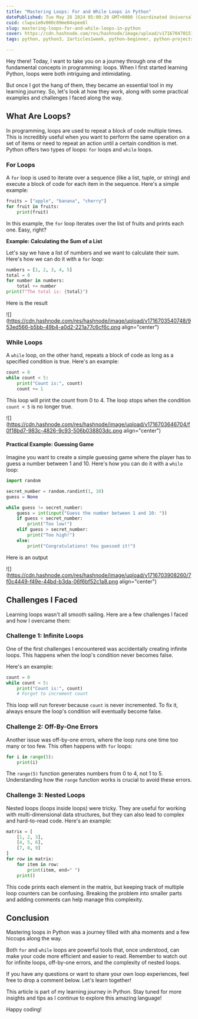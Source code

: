 ```yaml
---
title: "Mastering Loops: For and While Loops in Python"
datePublished: Tue May 28 2024 05:00:20 GMT+0000 (Coordinated Universal Time)
cuid: clwpxie0v000c09me04xpee6l
slug: mastering-loops-for-and-while-loops-in-python
cover: https://cdn.hashnode.com/res/hashnode/image/upload/v1716704701518/a19c2160-ff90-40db-a4ae-482099fc27d3.png
tags: python, python3, 2articles1week, python-beginner, python-projects, learning-journey, womenwhotech

---
```


Hey there! Today, I want to take you on a journey through one of the fundamental concepts in programming: loops. When I first started learning Python, loops were both intriguing and intimidating.

But once I got the hang of them, they became an essential tool in my learning journey. So, let's look at how they work, along with some practical examples and challenges I faced along the way.

## What Are Loops?

In programming, loops are used to repeat a block of code multiple times. This is incredibly useful when you want to perform the same operation on a set of items or need to repeat an action until a certain condition is met. Python offers two types of loops: `for` loops and `while` loops.

### For Loops

A `for` loop is used to iterate over a sequence (like a list, tuple, or string) and execute a block of code for each item in the sequence. Here's a simple example:

```python
fruits = ["apple", "banana", "cherry"]
for fruit in fruits:
    print(fruit)
```

In this example, the `for` loop iterates over the list of fruits and prints each one. Easy, right?

**Example: Calculating the Sum of a List**

Let's say we have a list of numbers and we want to calculate their sum. Here's how we can do it with a `for` loop:

```python
numbers = [1, 2, 3, 4, 5]
total = 0
for number in numbers:
    total += number
print(f"The total is: {total}")
```

Here is the result

![](https://cdn.hashnode.com/res/hashnode/image/upload/v1716703540748/953ed566-b5bb-49b4-a0d2-221a77c6cf6c.png align="center")

### While Loops

A `while` loop, on the other hand, repeats a block of code as long as a specified condition is true. Here's an example:

```python
count = 0
while count < 5:
    print("Count is:", count)
    count += 1
```

This loop will print the count from 0 to 4. The loop stops when the condition `count < 5` is no longer true.

![](https://cdn.hashnode.com/res/hashnode/image/upload/v1716703646704/f0f18bd7-983c-4826-9c93-506b038803dc.png align="center")

#### Practical Example: Guessing Game

Imagine you want to create a simple guessing game where the player has to guess a number between 1 and 10. Here's how you can do it with a `while` loop:

```python
import random

secret_number = random.randint(1, 10)
guess = None

while guess != secret_number:
    guess = int(input("Guess the number between 1 and 10: "))
    if guess < secret_number:
        print("Too low!")
    elif guess > secret_number:
        print("Too high!")
    else:
        print("Congratulations! You guessed it!")
```

Here is an output

![](https://cdn.hashnode.com/res/hashnode/image/upload/v1716703908260/7f0c4449-f49e-44bd-b3da-06f6bf52c1a8.png align="center")

## Challenges I Faced

Learning loops wasn't all smooth sailing. Here are a few challenges I faced and how I overcame them:

### Challenge 1: Infinite Loops

One of the first challenges I encountered was accidentally creating infinite loops. This happens when the loop's condition never becomes false.

Here's an example:

```python
count = 0
while count < 5:
    print("Count is:", count)
    # Forgot to increment count
```

This loop will run forever because `count` is never incremented. To fix it, always ensure the loop's condition will eventually become false.

### Challenge 2: Off-By-One Errors

Another issue was off-by-one errors, where the loop runs one time too many or too few. This often happens with `for` loops:

```python
for i in range(5):
    print(i)
```

The `range(5)` function generates numbers from 0 to 4, not 1 to 5. Understanding how the `range` function works is crucial to avoid these errors.

### Challenge 3: Nested Loops

Nested loops (loops inside loops) were tricky. They are useful for working with multi-dimensional data structures, but they can also lead to complex and hard-to-read code. Here's an example:

```python
matrix = [
    [1, 2, 3],
    [4, 5, 6],
    [7, 8, 9]
]
for row in matrix:
    for item in row:
        print(item, end=" ")
    print()
```

This code prints each element in the matrix, but keeping track of multiple loop counters can be confusing. Breaking the problem into smaller parts and adding comments can help manage this complexity.

## Conclusion

Mastering loops in Python was a journey filled with aha moments and a few hiccups along the way.

Both `for` and `while` loops are powerful tools that, once understood, can make your code more efficient and easier to read. Remember to watch out for infinite loops, off-by-one errors, and the complexity of nested loops.

If you have any questions or want to share your own loop experiences, feel free to drop a comment below. Let's learn together!

This article is part of my learning journey in Python. Stay tuned for more insights and tips as I continue to explore this amazing language!

Happy coding!